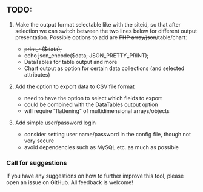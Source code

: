 ## TODO:

1. Make the output format selectable like with the siteid, so that after selection we can switch between the two lines below for different output presentation. Possible options to add are ~~PHP array/json~~/table/chart:
    - ~~print_r ($data);~~
    - ~~echo json_encode($data, JSON_PRETTY_PRINT);~~
    - DataTables for table output and more
    - Chart output as option for certain data collections (and selected attributes)

2. Add the option to export data to CSV file format
    - need to have the option to select which fields to export
    - could be combined with the DataTables output option
    - will require "flattening" of multidimensional arrays/objects

3. Add simple user/password login
    - consider setting user name/password in the config file, though not very secure
    - avoid dependencies such as MySQL etc. as much as possible

### Call for suggestions

If you have any suggestions on how to further improve this tool, please open an issue on GitHub. All feedback is welcome!
